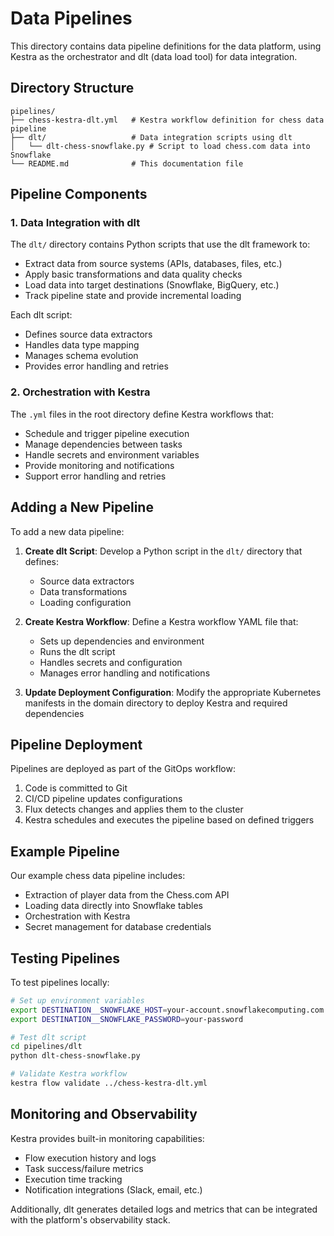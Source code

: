 # Data Pipelines

This directory contains data pipeline definitions for the data platform, using Kestra as the orchestrator and dlt (data load tool) for data integration.

## Directory Structure

```
pipelines/
├── chess-kestra-dlt.yml   # Kestra workflow definition for chess data pipeline
├── dlt/                   # Data integration scripts using dlt
│   └── dlt-chess-snowflake.py # Script to load chess.com data into Snowflake
└── README.md              # This documentation file
```

## Pipeline Components

### 1. Data Integration with dlt

The `dlt/` directory contains Python scripts that use the dlt framework to:
- Extract data from source systems (APIs, databases, files, etc.)
- Apply basic transformations and data quality checks
- Load data into target destinations (Snowflake, BigQuery, etc.)
- Track pipeline state and provide incremental loading

Each dlt script:
- Defines source data extractors
- Handles data type mapping
- Manages schema evolution
- Provides error handling and retries

### 2. Orchestration with Kestra

The `.yml` files in the root directory define Kestra workflows that:
- Schedule and trigger pipeline execution
- Manage dependencies between tasks
- Handle secrets and environment variables
- Provide monitoring and notifications
- Support error handling and retries

## Adding a New Pipeline

To add a new data pipeline:

1. **Create dlt Script**: Develop a Python script in the `dlt/` directory that defines:
   - Source data extractors
   - Data transformations
   - Loading configuration

2. **Create Kestra Workflow**: Define a Kestra workflow YAML file that:
   - Sets up dependencies and environment
   - Runs the dlt script
   - Handles secrets and configuration
   - Manages error handling and notifications

3. **Update Deployment Configuration**: Modify the appropriate Kubernetes manifests in the domain directory to deploy Kestra and required dependencies

## Pipeline Deployment

Pipelines are deployed as part of the GitOps workflow:

1. Code is committed to Git
2. CI/CD pipeline updates configurations
3. Flux detects changes and applies them to the cluster
4. Kestra schedules and executes the pipeline based on defined triggers

## Example Pipeline

Our example chess data pipeline includes:

- Extraction of player data from the Chess.com API
- Loading data directly into Snowflake tables
- Orchestration with Kestra
- Secret management for database credentials

## Testing Pipelines

To test pipelines locally:

```bash
# Set up environment variables
export DESTINATION__SNOWFLAKE_HOST=your-account.snowflakecomputing.com
export DESTINATION__SNOWFLAKE_PASSWORD=your-password

# Test dlt script
cd pipelines/dlt
python dlt-chess-snowflake.py

# Validate Kestra workflow
kestra flow validate ../chess-kestra-dlt.yml
```

## Monitoring and Observability

Kestra provides built-in monitoring capabilities:

- Flow execution history and logs
- Task success/failure metrics
- Execution time tracking
- Notification integrations (Slack, email, etc.)

Additionally, dlt generates detailed logs and metrics that can be integrated with the platform's observability stack.